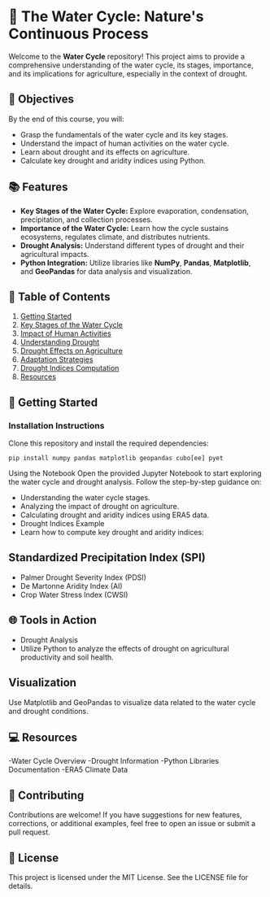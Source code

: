 
# 🌊 The Water Cycle: Nature's Continuous Process

Welcome to the **Water Cycle** repository! This project aims to provide a comprehensive understanding of the water cycle, its stages, importance, and its implications for agriculture, especially in the context of drought.

## 🌟 Objectives

By the end of this course, you will:
- Grasp the fundamentals of the water cycle and its key stages.
- Understand the impact of human activities on the water cycle.
- Learn about drought and its effects on agriculture.
- Calculate key drought and aridity indices using Python.

## 📚 Features

- **Key Stages of the Water Cycle:** Explore evaporation, condensation, precipitation, and collection processes.
- **Importance of the Water Cycle:** Learn how the cycle sustains ecosystems, regulates climate, and distributes nutrients.
- **Drought Analysis:** Understand different types of drought and their agricultural impacts.
- **Python Integration:** Utilize libraries like **NumPy**, **Pandas**, **Matplotlib**, and **GeoPandas** for data analysis and visualization.

## 📅 Table of Contents

1. [Getting Started](#getting-started)
2. [Key Stages of the Water Cycle](#key-stages-of-the-water-cycle)
3. [Impact of Human Activities](#impact-of-human-activities)
4. [Understanding Drought](#understanding-drought)
5. [Drought Effects on Agriculture](#drought-effects-on-agriculture)
6. [Adaptation Strategies](#adaptation-strategies)
7. [Drought Indices Computation](#drought-indices-computation)
8. [Resources](#resources)

## 🚀 Getting Started

### Installation Instructions

Clone this repository and install the required dependencies:

```
pip install numpy pandas matplotlib geopandas cubo[ee] pyet
```

Using the Notebook
Open the provided Jupyter Notebook to start exploring the water cycle and drought analysis. Follow the step-by-step guidance on:

- Understanding the water cycle stages.
- Analyzing the impact of drought on agriculture.
- Calculating drought and aridity indices using ERA5 data.
- Drought Indices Example
- Learn how to compute key drought and aridity indices:

## Standardized Precipitation Index (SPI)
- Palmer Drought Severity Index (PDSI)
- De Martonne Aridity Index (AI)
- Crop Water Stress Index (CWSI)
## 🌐 Tools in Action
- Drought Analysis
- Utilize Python to analyze the effects of drought on agricultural productivity and soil health.

## Visualization
Use Matplotlib and GeoPandas to visualize data related to the water cycle and drought conditions.

## 💻 Resources
-Water Cycle Overview
-Drought Information
-Python Libraries Documentation
-ERA5 Climate Data
## 🤝 Contributing
Contributions are welcome! If you have suggestions for new features, corrections, or additional examples, feel free to open an issue or submit a pull request.

## 📝 License
This project is licensed under the MIT License. See the LICENSE file for details.

